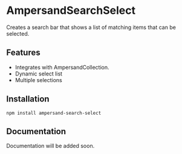 AmpersandSearchSelect
=====================
Creates a search bar that shows a list of matching items that can be selected.

## Features
* Integrates with AmpersandCollection.
* Dynamic select list
* Multiple selections

## Installation
`npm install ampersand-search-select`

## Documentation
Documentation will be added soon.
